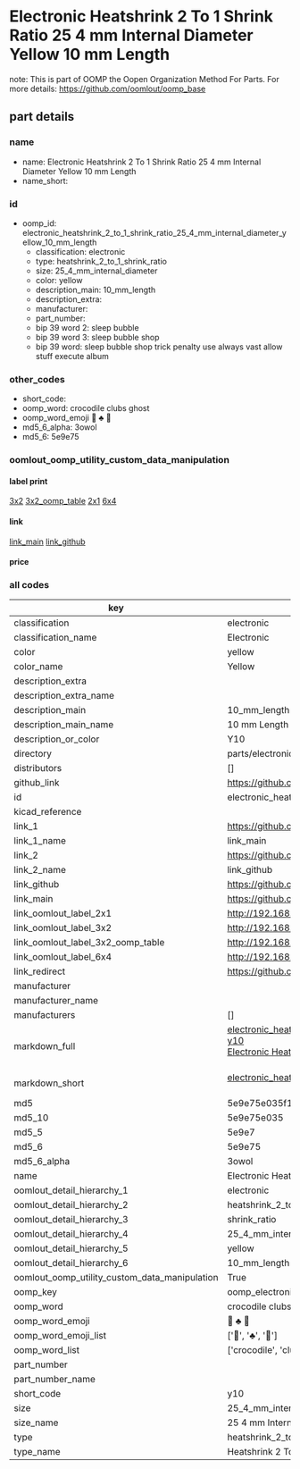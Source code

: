 # Electronic Heatshrink 2 To 1 Shrink Ratio 25 4 mm Internal Diameter Yellow 10 mm Length  

note: This is part of OOMP the Oopen Organization Method For Parts. For more details: https://github.com/oomlout/oomp_base

##  part details
  







### name
* name: Electronic Heatshrink 2 To 1 Shrink Ratio 25 4 mm Internal Diameter Yellow 10 mm Length
* name_short: 
### id
* oomp_id: electronic_heatshrink_2_to_1_shrink_ratio_25_4_mm_internal_diameter_yellow_10_mm_length
  * classification: electronic
  * type: heatshrink_2_to_1_shrink_ratio
  * size: 25_4_mm_internal_diameter
  * color: yellow
  * description_main: 10_mm_length
  * description_extra: 
  * manufacturer: 
  * part_number: 
  * bip 39 word 2: sleep bubble
  * bip 39 word 3: sleep bubble shop
  * bip 39 word: sleep bubble shop trick penalty use always vast allow stuff execute album

### other_codes
* short_code: 
* oomp_word: crocodile clubs ghost
* oomp_word_emoji :crocodile: :clubs: :ghost:
* md5_6_alpha: 3owol
* md5_6: 5e9e75






### oomlout_oomp_utility_custom_data_manipulation
#### label print
[3x2](http://192.168.1.245:1112/?label=oomp%203owol)
[3x2_oomp_table](http://192.168.1.108:1112/?label=oomp%203owol)
[2x1](http://192.168.1.242:1112/?label=oomp%203owol)
[6x4](http://192.168.1.55:1112/?label=oomp%203owol)    

#### link

[link_main](https://github.com/oomlout/oomlout_oomp_version_1_messy/tree/main/parts/electronic_heatshrink_2_to_1_shrink_ratio_25_4_mm_internal_diameter_yellow_10_mm_length) [link_github](https://github.com/oomlout/oomlout_oomp_version_1_messy/tree/main/parts/electronic_heatshrink_2_to_1_shrink_ratio_25_4_mm_internal_diameter_yellow_10_mm_length)                             

#### price







### all codes 
| key | value |  
| --- | --- |  
| classification | electronic |  
| classification_name | Electronic |  
| color | yellow |  
| color_name | Yellow |  
| description_extra |  |  
| description_extra_name |  |  
| description_main | 10_mm_length |  
| description_main_name | 10 mm Length |  
| description_or_color | Y10 |  
| directory | parts/electronic_heatshrink_2_to_1_shrink_ratio_25_4_mm_internal_diameter_yellow_10_mm_length |  
| distributors | [] |  
| github_link | https://github.com/oomlout/oomlout_oomp_part_src/tree/main/parts/electronic_heatshrink_2_to_1_shrink_ratio_25_4_mm_internal_diameter_yellow_10_mm_length |  
| id | electronic_heatshrink_2_to_1_shrink_ratio_25_4_mm_internal_diameter_yellow_10_mm_length |  
| kicad_reference |  |  
| link_1 | https://github.com/oomlout/oomlout_oomp_version_1_messy/tree/main/parts/electronic_heatshrink_2_to_1_shrink_ratio_25_4_mm_internal_diameter_yellow_10_mm_length |  
| link_1_name | link_main |  
| link_2 | https://github.com/oomlout/oomlout_oomp_version_1_messy/tree/main/parts/electronic_heatshrink_2_to_1_shrink_ratio_25_4_mm_internal_diameter_yellow_10_mm_length |  
| link_2_name | link_github |  
| link_github | https://github.com/oomlout/oomlout_oomp_version_1_messy/tree/main/parts/electronic_heatshrink_2_to_1_shrink_ratio_25_4_mm_internal_diameter_yellow_10_mm_length |  
| link_main | https://github.com/oomlout/oomlout_oomp_version_1_messy/tree/main/parts/electronic_heatshrink_2_to_1_shrink_ratio_25_4_mm_internal_diameter_yellow_10_mm_length |  
| link_oomlout_label_2x1 | http://192.168.1.242:1112/?label=oomp%203owol |  
| link_oomlout_label_3x2 | http://192.168.1.245:1112/?label=oomp%203owol |  
| link_oomlout_label_3x2_oomp_table | http://192.168.1.108:1112/?label=oomp%203owol |  
| link_oomlout_label_6x4 | http://192.168.1.55:1112/?label=oomp%203owol |  
| link_redirect | https://github.com/oomlout/oomlout_oomp_version_1_messy/tree/main/parts/electronic_heatshrink_2_to_1_shrink_ratio_25_4_mm_internal_diameter_yellow_10_mm_length |  
| manufacturer |  |  
| manufacturer_name |  |  
| manufacturers | [] |  
| markdown_full | [electronic_heatshrink_2_to_1_shrink_ratio_25_4_mm_internal_diameter_yellow_10_mm_length](none)<br>[y10](none)<br>[Electronic Heatshrink 2 To 1 Shrink Ratio 25 4 Mm Internal Diameter Yellow 10 Mm Length](none)<br><br> |  
| markdown_short | [electronic_heatshrink_2_to_1_shrink_ratio_25_4_mm_internal_diameter_yellow_10_mm_length](none)<br><br> |  
| md5 | 5e9e75e035f1a0f3bed14e878d475659 |  
| md5_10 | 5e9e75e035 |  
| md5_5 | 5e9e7 |  
| md5_6 | 5e9e75 |  
| md5_6_alpha | 3owol |  
| name | Electronic Heatshrink 2 To 1 Shrink Ratio 25 4 mm Internal Diameter Yellow 10 mm Length |  
| oomlout_detail_hierarchy_1 | electronic |  
| oomlout_detail_hierarchy_2 | heatshrink_2_to_1 |  
| oomlout_detail_hierarchy_3 | shrink_ratio |  
| oomlout_detail_hierarchy_4 | 25_4_mm_internal_diameter |  
| oomlout_detail_hierarchy_5 | yellow |  
| oomlout_detail_hierarchy_6 | 10_mm_length |  
| oomlout_oomp_utility_custom_data_manipulation | True |  
| oomp_key | oomp_electronic_heatshrink_2_to_1_shrink_ratio_25_4_mm_internal_diameter_yellow_10_mm_length |  
| oomp_word | crocodile clubs ghost |  
| oomp_word_emoji | :crocodile: :clubs: :ghost: |  
| oomp_word_emoji_list | [':crocodile:', ':clubs:', ':ghost:'] |  
| oomp_word_list | ['crocodile', 'clubs', 'ghost'] |  
| part_number |  |  
| part_number_name |  |  
| short_code | y10 |  
| size | 25_4_mm_internal_diameter |  
| size_name | 25 4 mm Internal Diameter |  
| type | heatshrink_2_to_1_shrink_ratio |  
| type_name | Heatshrink 2 To 1 Shrink Ratio |  
